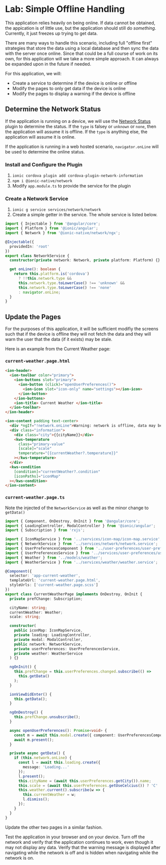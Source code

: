 # Lab: Simple Offline Handling

This application relies heavily on being online. If data cannot be obtained, the appication is of little use, but the application should still do _something_. Currently, it just freezes up trying to get data.

There are many ways to handle this scenario, including full "offline first" strategies that store the data using a local database and then sync the data with the server once online. Since that could be a full course of work on its own, for this application will we take a more simple approach. It can always be expanded upon in the future if needed.

For this application, we will:

* Create a service to determine if the device is online or offline
* Modify the pages to only get data if the device is online
* Modify the pages to display a warning if the device is offline

## Determine the Network Status

If the application is running on a device, we will use the <a href="https://ionicframework.com/docs/native/network/" target="_blank">Network Status</a> plugin to determine the status. If the `type` is falsey or `unknown` or `none`, then the application will assume it is offline. If the `type` is anything else, the application will assume it is online.

If the application is running in a web hosted scenario, `navigator.onLine` will be used to determine the online status.

### Install and Configure the Plugin

1. `ionic cordova plugin add cordova-plugin-network-information`
1. `npm i @ionic-native/network`
1. Modify `app.module.ts` to provide the service for the plugin

### Create a Network Service

1. `ionic g service services/network/network`
1. Create a simple getter in the service. The whole service is listed below.

```TypeScript
import { Injectable } from '@angular/core';
import { Platform } from '@ionic/angular';
import { Network } from '@ionic-native/network/ngx';

@Injectable({
  providedIn: 'root'
})
export class NetworkService {
  constructor(private network: Network, private platform: Platform) {}

  get onLine(): boolean {
    return this.platform.is('cordova')
      ? !!this.network.type &&
      this.network.type.toLowerCase() !== 'unknown' &&
      this.network.type.toLowerCase() !== 'none'
      : navigator.onLine;
  }
}
```

## Update the Pages

For the purposes of this application, it will be sufficient modifiy the screens such that if the device is offline they will not fetch the data and they will warn the user that the data (if it exists) may be stale.

Here is an example from the Current Weather page:

### `current-weather.page.html`

```HTML
<ion-header>
  <ion-toolbar color="primary">
    <ion-buttons slot="primary">
      <ion-button (click)="openUserPreferences()">
        <ion-icon slot="icon-only" name="settings"></ion-icon>
      </ion-button>
    </ion-buttons>
    <ion-title> Current Weather </ion-title>
  </ion-toolbar>
</ion-header>

<ion-content padding text-center>
  <div *ngIf="!network.onLine">Warning: network is offline, data may be stale</div>
  <div class="information">
    <div class="city">{{cityName}}</div>
    <kws-temperature
      class="primary-value"
      [scale]="scale"
      temperature="{{currentWeather?.temperature}}"
    ></kws-temperature>
  </div>
  <kws-condition
    [condition]="currentWeather?.condition"
    [iconPaths]="iconMap"
  ></kws-condition>
</ion-content>
```

### `current-weather.page.ts`

Note the injected of the `NetworkService` as well as the minor change to `getData()`

```TypeScript
import { Component, OnDestroy, OnInit } from '@angular/core';
import { LoadingController, ModalController } from '@ionic/angular';
import { Subscription } from 'rxjs';

import { IconMapService } from '../services/icon-map/icon-map.service';
import { NetworkService } from '../services/network/network.service';
import { UserPreferencesComponent } from '../user-preferences/user-preferences.component';
import { UserPreferencesService } from '../services/user-preferences/user-preferences.service';
import { Weather } from '../models/weather';
import { WeatherService } from '../services/weather/weather.service';

@Component({
  selector: 'app-current-weather',
  templateUrl: 'current-weather.page.html',
  styleUrls: ['current-weather.page.scss']
})
export class CurrentWeatherPage implements OnDestroy, OnInit {
  private prefChange: Subscription;

  cityName: string;
  currentWeather: Weather;
  scale: string;

  constructor(
    public iconMap: IconMapService,
    private loading: LoadingController,
    private modal: ModalController,
    public network: NetworkService,
    private userPreferences: UserPreferencesService,
    private weather: WeatherService
  ) {}

  ngOnInit() {
    this.prefChange = this.userPreferences.changed.subscribe(() =>
      this.getData()
    );
  }

  ionViewDidEnter() {
    this.getData();
  }

  ngOnDestroy() {
    this.prefChange.unsubscribe();
  }

  async openUserPreferences(): Promise<void> {
    const m = await this.modal.create({ component: UserPreferencesComponent });
    await m.present();
  }

  private async getData() {
    if (this.network.onLine) {
      const l = await this.loading.create({
        message: 'Loading...'
      });
      l.present();
      this.cityName = (await this.userPreferences.getCity()).name;
      this.scale = (await this.userPreferences.getUseCelcius()) ? 'C' : 'F';
      this.weather.current().subscribe(w => {
        this.currentWeather = w;
        l.dismiss();
      });
    }
  }
}
```

Update the other two pages in a similar fashion.

Test the application in your browser and on your device. Turn off the network and verify that the application continues to work, even though it may not display any data. Verify that the warning message is displayed after navigating while the network is off and is hidden when navigating while the network is on.
